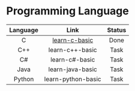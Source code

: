 # Programming Language

|Language |Link                                                               |Status|
|:-------:|:-----------------------------------------------------------------:|:----:|
|C        |[learn-c-basic](https://github.com/WaylonYuen/learn-c-basic)       |Done  |
|C++      |learn-c++-basic                                                    |Task  |
|C#       |learn-c#-basic                                                     |Task  |
|Java     |learn-java-basic                                                   |Task  |
|Python   |learn-python-basic                                                 |Task  |